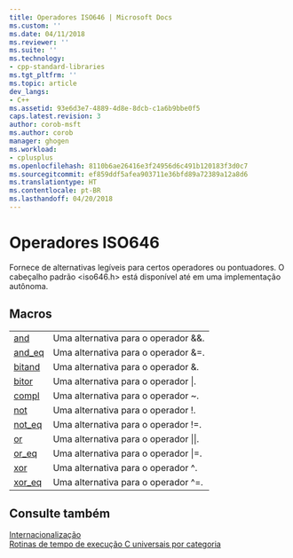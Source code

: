 ```yaml
---
title: Operadores ISO646 | Microsoft Docs
ms.custom: ''
ms.date: 04/11/2018
ms.reviewer: ''
ms.suite: ''
ms.technology:
- cpp-standard-libraries
ms.tgt_pltfrm: ''
ms.topic: article
dev_langs:
- C++
ms.assetid: 93e6d3e7-4889-4d8e-8dcb-c1a6b9bbe0f5
caps.latest.revision: 3
author: corob-msft
ms.author: corob
manager: ghogen
ms.workload:
- cplusplus
ms.openlocfilehash: 8110b6ae26416e3f24956d6c491b120183f3d0c7
ms.sourcegitcommit: ef859ddf5afea903711e36bfd89a72389a12a8d6
ms.translationtype: HT
ms.contentlocale: pt-BR
ms.lasthandoff: 04/20/2018
---
```

# <a name="iso646-operators"></a>Operadores ISO646

Fornece de alternativas legíveis para certos operadores ou pontuadores. O cabeçalho padrão \<iso646.h> está disponível até em uma implementação autônoma.

## <a name="macros"></a>Macros

|||
|-|-|
|[and](../c-runtime-library/reference/and.md)|Uma alternativa para o operador &&.|
|[and_eq](../c-runtime-library/reference/and-eq.md)|Uma alternativa para o operador &=.|
|[bitand](../c-runtime-library/reference/bitand.md)|Uma alternativa para o operador &.|
|[bitor](../c-runtime-library/reference/bitor.md)|Uma alternativa para o operador &#124;.|
|[compl](../c-runtime-library/reference/compl.md)|Uma alternativa para o operador ~.|
|[not](../c-runtime-library/reference/not.md)|Uma alternativa para o operador !.|
|[not_eq](../c-runtime-library/reference/not-eq.md)|Uma alternativa para o operador !=.|
|[or](../c-runtime-library/reference/or.md)|Uma alternativa para o operador &#124;&#124;.|
|[or_eq](../c-runtime-library/reference/or-eq.md)|Uma alternativa para o operador &#124;=.|
|[xor](../c-runtime-library/reference/xor.md)|Uma alternativa para o operador ^.|
|[xor_eq](../c-runtime-library/reference/xor-eq.md)|Uma alternativa para o operador ^=.|

## <a name="see-also"></a>Consulte também

[Internacionalização](../c-runtime-library/internationalization.md)<br/>
 [Rotinas de tempo de execução C universais por categoria](../c-runtime-library/run-time-routines-by-category.md)<br/>

